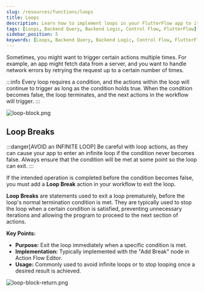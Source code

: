 ```yaml
---
slug: /resources/functions/loops
title: Loops
description: Learn how to implement loops in your FlutterFlow app to iterate over data and perform repeated actions.
tags: [Loops, Backend Query, Backend Logic, Control Flow, FlutterFlow]
sidebar_position: 5
keywords: [Loops, Backend Query, Backend Logic, Control Flow, FlutterFlow]
---
```


Sometimes, you might want to trigger certain actions multiple times. For example, an app might fetch data from a server, and you want to handle network errors by retrying the request up to a certain number of times.

:::info
Every loop requires a condition, and the actions within the loop will continue to trigger as 
long as the condition holds true. When the condition becomes false, the loop terminates, and the next actions in the workflow will trigger.
:::

![loop-block.png](img/loop-block.png)
## Loop Breaks 

:::danger[AVOID an INFINITE LOOP]
Be careful with loop actions, as they can cause your app to enter an infinite loop if the condition never becomes false. Always ensure that the condition will be met at some point so the loop can exit.
:::

If the intended operation is completed before the condition becomes false, you must add a **Loop Break** action in your workflow to exit the loop.

**Loop Breaks** are statements used to exit a loop prematurely, before the loop's normal termination 
condition is met. They are typically used to stop the loop when a certain condition is satisfied,
preventing unnecessary iterations and allowing the program to proceed to the next section of 
actions.

**Key Points:**

- **Purpose:** Exit the loop immediately when a specific condition is met.
- **Implementation:** Typically implemented with the "Add Break" node in Action Flow Editor.
- **Usage:** Commonly used to avoid infinite loops or to stop looping once a desired result is achieved.

![loop-block-return.png](img/loop-block-return.png)